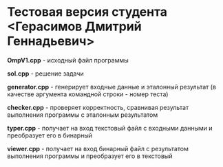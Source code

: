 ﻿# Тестовая версия студента <Герасимов Дмитрий Геннадьевич>
**OmpV1.cpp** - исходный файл программы

**sol.cpp** - решение задачи

**generator.cpp** - генерирует входные данные и эталонный результат
(в качестве аргумента командной строки - номер теста)

**checker.cpp** - проверяет корректность, сравнивая результат выполнения программы с эталонным результатом

**typer.cpp** - получает на вход текстовый файл с входными данными и преобразует его в бинарный

**viewer.cpp** - получает на вход бинарный файл с результатом выполнения программы и преобразует его в текстовый